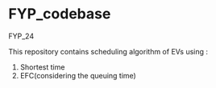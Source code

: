 # FYP_codebase
FYP_24

This repository contains scheduling algorithm of EVs using :
1. Shortest time 
2. EFC(considering the queuing time)
